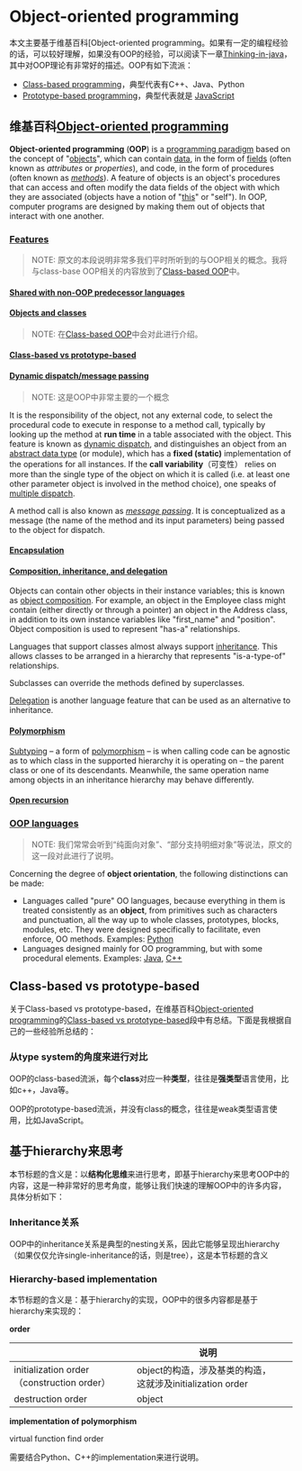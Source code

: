 # Object-oriented programming

本文主要基于维基百科[Object-oriented programming。如果有一定的编程经验的话，可以较好理解，如果没有OOP的经验，可以阅读下一章[Thinking-in-java](./Class-based-OOP/Thinking-in-java/index.md)，其中对OOP理论有非常好的描述。OOP有如下流派：

- [Class-based programming](https://en.wikipedia.org/wiki/Class-based_programming)，典型代表有C++、Java、Python
- [Prototype-based programming](https://en.wikipedia.org/wiki/Prototype-based_programming)，典型代表就是 [JavaScript](https://en.wikipedia.org/wiki/JavaScript) 



## 维基百科[Object-oriented programming](https://en.wikipedia.org/wiki/Object-oriented_programming)

**Object-oriented programming** (**OOP**) is a [programming paradigm](https://en.wikipedia.org/wiki/Programming_paradigm) based on the concept of "[objects](https://en.wikipedia.org/wiki/Object_(computer_science))", which can contain [data](https://en.wikipedia.org/wiki/Data), in the form of [fields](https://en.wikipedia.org/wiki/Field_(computer_science)) (often known as *attributes* or *properties*), and code, in the form of procedures (often known as *[methods](https://en.wikipedia.org/wiki/Method_(computer_science))*). A feature of objects is an object's procedures that can access and often modify the data fields of the object with which they are associated (objects have a notion of "[this](https://en.wikipedia.org/wiki/This_(computer_programming))" or "self"). In OOP, computer programs are designed by making them out of objects that interact with one another.



### [Features](https://en.wikipedia.org/wiki/Object-oriented_programming#Features)

> NOTE: 原文的本段说明非常多我们平时所听到的与OOP相关的概念。我将与class-base OOP相关的内容放到了[Class-based OOP](./Class-based-OOP/Class-based-OOP.md)中。

#### [Shared with non-OOP predecessor languages](https://en.wikipedia.org/wiki/Object-oriented_programming#Shared_with_non-OOP_predecessor_languages)

#### [Objects and classes](https://en.wikipedia.org/wiki/Object-oriented_programming#Objects_and_classes)

> NOTE: 在[Class-based OOP](./Class-based-OOP/Class-based-OOP.md)中会对此进行介绍。

#### [Class-based vs prototype-based](https://en.wikipedia.org/wiki/Object-oriented_programming#Class-based_vs_prototype-based)



#### [Dynamic dispatch/message passing](https://en.wikipedia.org/wiki/Object-oriented_programming#Dynamic_dispatch/message_passing)

> NOTE: 这是OOP中非常主要的一个概念

It is the responsibility of the object, not any external code, to select the procedural code to execute in response to a method call, typically by looking up the method at **run time** in a table associated with the object. This feature is known as [dynamic dispatch](https://en.wikipedia.org/wiki/Dynamic_dispatch), and distinguishes an object from an [abstract data type](https://en.wikipedia.org/wiki/Abstract_data_type) (or module), which has a **fixed (static)** implementation of the operations for all instances. If the **call variability**（可变性） relies on more than the single type of the object on which it is called (i.e. at least one other parameter object is involved in the method choice), one speaks of [multiple dispatch](https://en.wikipedia.org/wiki/Multiple_dispatch).

A method call is also known as *[message passing](https://en.wikipedia.org/wiki/Message_passing)*. It is conceptualized as a message (the name of the method and its input parameters) being passed to the object for dispatch.

#### [Encapsulation](https://en.wikipedia.org/wiki/Object-oriented_programming#Encapsulation)



#### [Composition, inheritance, and delegation](https://en.wikipedia.org/wiki/Object-oriented_programming#Composition,_inheritance,_and_delegation)

Objects can contain other objects in their instance variables; this is known as [object composition](https://en.wikipedia.org/wiki/Object_composition). For example, an object in the Employee class might contain (either directly or through a pointer) an object in the Address class, in addition to its own instance variables like "first_name" and "position". Object composition is used to represent "has-a" relationships.

Languages that support classes almost always support [inheritance](https://en.wikipedia.org/wiki/Inheritance_(object-oriented_programming)). This allows classes to be arranged in a hierarchy that represents "is-a-type-of" relationships. 

Subclasses can override the methods defined by superclasses.



[Delegation](https://en.wikipedia.org/wiki/Delegation_(programming)) is another language feature that can be used as an alternative to inheritance.



#### [Polymorphism](https://en.wikipedia.org/wiki/Object-oriented_programming#Polymorphism)

[Subtyping](https://en.wikipedia.org/wiki/Subtyping) – a form of [polymorphism](https://en.wikipedia.org/wiki/Polymorphism_(computer_science)) – is when calling code can be agnostic as to which class in the supported hierarchy it is operating on – the parent class or one of its descendants. Meanwhile, the same operation name among objects in an inheritance hierarchy may behave differently.

#### [Open recursion](https://en.wikipedia.org/wiki/Object-oriented_programming#Open_recursion)



### [OOP languages](https://en.wikipedia.org/wiki/Object-oriented_programming#OOP_languages)

> NOTE: 我们常常会听到“纯面向对象”、“部分支持明细对象”等说法，原文的这一段对此进行了说明。

Concerning the degree of **object orientation**, the following distinctions can be made:

- Languages called "pure" OO languages, because everything in them is treated consistently as an **object**, from primitives such as characters and punctuation, all the way up to whole classes, prototypes, blocks, modules, etc. They were designed specifically to facilitate, even enforce, OO methods. Examples: [Python](https://en.wikipedia.org/wiki/Python_(programming_language))
- Languages designed mainly for OO programming, but with some procedural elements. Examples: [Java](https://en.wikipedia.org/wiki/Java_(programming_language)), [C++](https://en.wikipedia.org/wiki/C%2B%2B)



## Class-based vs prototype-based

关于Class-based vs prototype-based，在维基百科[Object-oriented programming](https://en.wikipedia.org/wiki/Object-oriented_programming)的[Class-based vs prototype-based](https://en.wikipedia.org/wiki/Object-oriented_programming#Class-based_vs_prototype-based)段中有总结。下面是我根据自己的一些经验所总结的：

### 从type system的角度来进行对比

OOP的class-based流派，每个**class**对应一种**类型**，往往是**强类型**语言使用，比如c++，Java等。

OOP的prototype-based流派，并没有class的概念，往往是weak类型语言使用，比如JavaScript。



## 基于hierarchy来思考

本节标题的含义是：以**结构化思维**来进行思考，即基于hierarchy来思考OOP中的内容，这是一种非常好的思考角度，能够让我们快速的理解OOP中的许多内容，具体分析如下：

### Inheritance关系

OOP中的inheritance关系是典型的nesting关系，因此它能够呈现出hierarchy（如果仅仅允许single-inheritance的话，则是tree），这是本节标题的含义

### Hierarchy-based implementation

本节标题的含义是：基于hierarchy的实现，OOP中的很多内容都是基于hierarchy来实现的：

**order**

|                                            | 说明                                                       |      |
| ------------------------------------------ | ---------------------------------------------------------- | ---- |
| initialization order（construction order） | object的构造，涉及基类的构造，这就涉及initialization order |      |
| destruction order                          | object                                                     |      |

**implementation of polymorphism**

virtual function find order

需要结合Python、C++的implementation来进行说明。